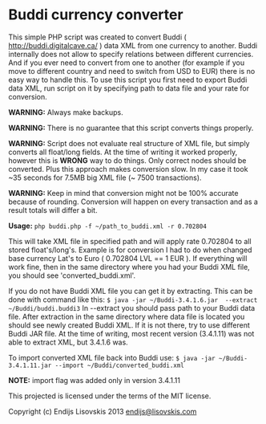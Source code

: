 # Buddi currency converter

This simple PHP script was created to convert Buddi ( http://buddi.digitalcave.ca/ ) data XML from one currency to another. Buddi internally does not allow to specify
relations between different currencies. And if you ever need to convert from one to another (for example if you move to different country
and need to switch from USD to EUR) there is no easy way to handle this. To use this script you first need to export Buddi data XML,
run script on it by specifying path to data file and your rate for conversion.

**WARNING:** Always make backups.

**WARNING:** There is no guarantee that this script converts things properly.

**WARNING:** Script does not evaluate real structure of XML file, but simply converts all float/long fields. At the time of writing it worked
properly, however this is **WRONG** way to do things. Only correct nodes should be converted. Plus this approach makes conversion slow.
In my case it took ~35 seconds for 7.5MB big XML file (~ 7500 transactions).

**WARNING:** Keep in mind that conversion might not be 100% accurate because of rounding. Conversion will happen on every transaction and
as a result totals will differ a bit.

**Usage:** ```php buddi.php -f ~/path_to_buddi.xml -r 0.702804```

This will take XML file in specified path and will apply rate 0.702804 to all stored float's/long's.
Example is for conversion I had to do when changed base currency Lat's to Euro ( 0.702804 LVL == 1 EUR ).
If everything will work fine, then in the same directory where you had your Buddi XML file, you should see 'converted_buddi.xml'.

If you do not have Buddi XML file you can get it by extracting. This can be done with command like this:
```$ java -jar ~/Buddi-3.4.1.6.jar  --extract ~/Buddi/buddi.buddi3```
In --extract you should pass path to your Buddi data file. After extraction in the same directory where data file is located
you should see newly created Buddi XML. If it is not there, try to use different Buddi JAR file. At the time of writing, most recent
version (3.4.1.11) was not able to extract XML, but 3.4.1.6 was.

To import converted XML file back into Buddi use:
```$ java -jar ~/Buddi-3.4.1.11.jar --import ~/Buddi/converted_buddi.xml```

**NOTE:** import flag was added only in version 3.4.1.11

This projected is licensed under the terms of the MIT license.

Copyright (c) Endijs Lisovskis 2013 <endijs@lisovskis.com>